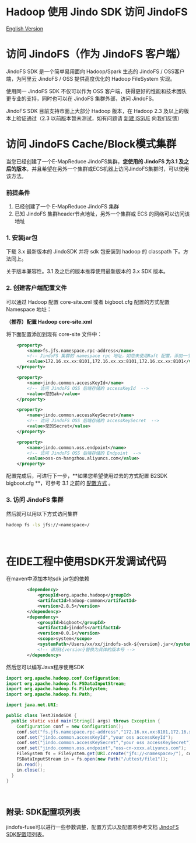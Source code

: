 # Hadoop 使用 Jindo SDK 访问 JindoFS
[English Version](./jindofs_sdk_how_to_en.md)


# 访问 JindoFS（作为 JindoFS 客户端）

JindoFS SDK 是一个简单易用面向 Hadoop/Spark 生态的 JindoFS / OSS客户端，为阿里云 JindoFS / OSS 提供高度优化的 Hadoop FileSystem 实现。

使用同一 JindoFS SDK 不仅可以作为 OSS 客户端，获得更好的性能和技术团队更专业的支持，同时也可以在 JindoFS 集群外部，访问 JindoFS。

 JindoFS SDK 目前支持市面上大部分 Hadoop 版本，在 Hadoop 2.3 及以上的版本上验证通过（2.3 以前版本暂未测试，如有问题请 [新建 ISSUE](https://github.com/aliyun/alibabacloud-jindo-sdk/issues/new) 向我们反馈）<br />



# 访问 JindoFS Cache/Block模式集群

当您已经创建了一个E-MapReduce JindoFS集群，**您使用的 JindoFS 为3.1 及之后的版本**，并且希望在另外一个集群或ECS机器上访问JindoFS集群时，可以使用该方法。

### 前提条件

1. 已经创建了一个 E-MapReduce JindoFS 集群
2. 已知 JindoFS 集群header节点地址，另外一个集群或 ECS 的网络可以访问该地址

### 1. 安装jar包
下载 3.x 最新版本的 JindoSDK 并将 sdk 包安装到 hadoop 的 classpath 下。方法同上。

关于版本兼容性。3.1 及之后的版本推荐使用最新版本的 3.x SDK 版本。


### 2. 创建客户端配置文件
可以通过 Hadoop 配置 core-site.xml 或者 bigboot.cfg  配置的方式配置 Namespace 地址：

**（推荐）配置 Hadoop core-site.xml**

将下面配置添加到现有 core-site 文件中：

```xml
    <property>
        <name>fs.jfs.namespace.rpc-address</name>
        <!-- JindoFS 集群的 namespace rpc 地址，如您未使用Raft 配置，添加一个 rpc-address 即可 -->
        <value>172.16.xx.xx:8101,172.16.xx.xx:8101,172.16.xx.xx:8101</value>
    </property>

    <property>
        <name>jindo.common.accessKeyId</name>
        <!-- 访问 JindoFS OSS 后端存储的 accessKeyId  -->
        <value>您的ak</value>
    </property>

    <property>
        <name>jindo.common.accessKeySecret</name>
        <!-- 访问 JindoFS OSS 后端存储的 accessKeySecret  -->
        <value>您的Secret</value>
    </property>

    <property>
        <name>jindo.common.oss.endpoint</name>
        <!-- 访问 JindoFS OSS 后端存储的 Endpoint  -->
        <value>oss-cn-hangzhou.aliyuncs.com</value>
    </property>
```

配置完成后，可进行下一步，**如果您希望使用过去的方式配置 B2SDK  bigboot.cfg **，可参考 3.1 之前的 [配置方式](jindofs_sdk_how_to_jfs_3_0.md) 。


### 3. 访问 JindoFS 集群

然后就可以用以下方式访问集群
```bash
hadoop fs -ls jfs://<namespace>/
```

<br />

# 在IDE工程中使用SDK开发调试代码

在maven中添加本地sdk jar包的依赖
```xml
        <dependency>
            <groupId>org.apache.hadoop</groupId>
            <artifactId>hadoop-common</artifactId>
            <version>2.8.5</version>
        </dependency>
        <dependency>
            <groupId>bigboot</groupId>
            <artifactId>jindofs</artifactId>
            <version>0.0.1</version>
            <scope>system</scope>
            <systemPath>/Users/xx/xx/jindofs-sdk-${version}.jar</systemPath>
            <!-- 请将${version}替换为具体的版本号 -->
        </dependency>
```
然后您可以编写Java程序使用SDK
```java
import org.apache.hadoop.conf.Configuration;
import org.apache.hadoop.fs.FSDataInputStream;
import org.apache.hadoop.fs.FileSystem;
import org.apache.hadoop.fs.Path;

import java.net.URI;

public class TestJindoSDK {
  public static void main(String[] args) throws Exception {
    Configuration conf = new Configuration();
    conf.set("fs.jfs.namespace.rpc-address","172.16.xx.xx:8101,172.16.xx.xx:8101,172.16.xx.xx:8101");
    conf.set("jindo.common.accessKeyId","your oss accessKeyId");
    conf.set("jindo.common.accessKeySecret","your oss accessKeySecret");
    conf.set("jindo.common.oss.endpoint","oss-cn-xxxx.aliyuncs.com");
    FileSystem fs = FileSystem.get(URI.create("jfs://<namespace>/"), conf);
    FSDataInputStream in = fs.open(new Path("/uttest/file1"));
    in.read();
    in.close();
  }
}
```


<br />

## 附录: SDK配置项列表

jindofs-fuse可以进行一些参数调整，配置方式以及配置项参考文档 [JindoFS SDK配置项列表](./jindofs_sdk_configuration_list.md)。
<br />

